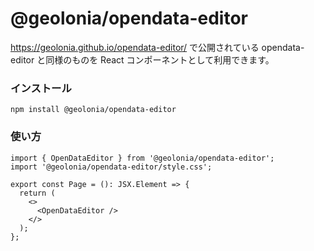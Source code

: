 # @geolonia/opendata-editor

https://geolonia.github.io/opendata-editor/ で公開されている opendata-editor と同様のものを React コンポーネントとして利用できます。

### インストール

```shell
npm install @geolonia/opendata-editor
```

### 使い方

```tsx
import { OpenDataEditor } from '@geolonia/opendata-editor';
import '@geolonia/opendata-editor/style.css';

export const Page = (): JSX.Element => {
  return (
    <>
      <OpenDataEditor />
    </>
  );
};
```

